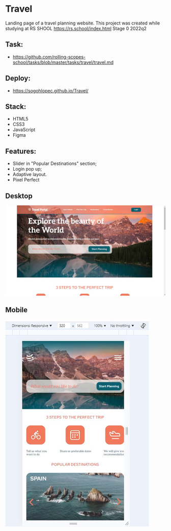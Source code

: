 # Travel
Landing page of a travel planning website. This project was created while studying at RS SHOOL https://rs.school/index.html Stage 0 2022q2

## Task:
* https://github.com/rolling-scopes-school/tasks/blob/master/tasks/travel/travel.md

## Deploy:
* https://sogohlopec.github.io/Travel/

## Stack:
* HTML5
* CSS3
* JavaScript
* Figma

## Features:
* Slider in "Popular Destinations" section;
* Login pop up;
* Adaptive layout.
* Pixel Perfect

## Desktop
![desktop](https://github.com/SogoHlopec/Travel/blob/main/desktop.jpg)

## Mobile
![mobile](https://github.com/SogoHlopec/Travel/blob/main/mobile.jpg)
